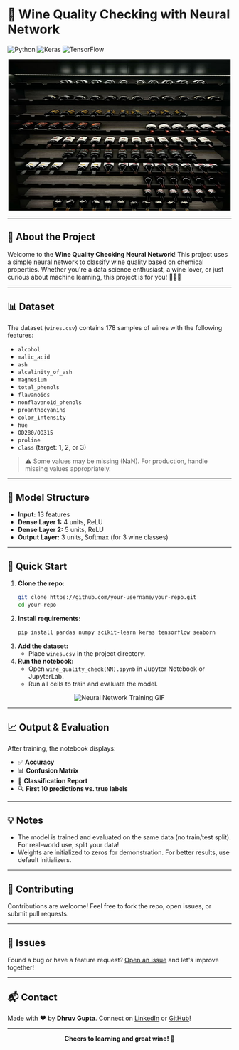 # 🍷 Wine Quality Checking with Neural Network

![Python](https://img.shields.io/badge/Python-3.7%2B-blue?logo=python)
![Keras](https://img.shields.io/badge/Keras-Deep%20Learning-red?logo=keras)
![TensorFlow](https://img.shields.io/badge/TensorFlow-ML-orange?logo=tensorflow)

<p align="center">
    <img src="Wine wine wine.jpeg" alt="Wine Banner" width="500px" height="340px">

</p>

---

## 🍇 About the Project

Welcome to the **Wine Quality Checking Neural Network**! This project uses a simple neural network to classify wine quality based on chemical properties. Whether you're a data science enthusiast, a wine lover, or just curious about machine learning, this project is for you! 🧑‍💻🍷

---

## 📊 Dataset
The dataset (`wines.csv`) contains 178 samples of wines with the following features:

- `alcohol`
- `malic_acid`
- `ash`
- `alcalinity_of_ash`
- `magnesium`
- `total_phenols`
- `flavanoids`
- `nonflavanoid_phenols`
- `proanthocyanins`
- `color_intensity`
- `hue`
- `OD280/OD315`
- `proline`
- `class` (target: 1, 2, or 3)

> ⚠️ Some values may be missing (NaN). For production, handle missing values appropriately.

---

## 🧠 Model Structure
- **Input:** 13 features
- **Dense Layer 1:** 4 units, ReLU
- **Dense Layer 2:** 5 units, ReLU
- **Output Layer:** 3 units, Softmax (for 3 wine classes)

---

## 🚀 Quick Start

1. **Clone the repo:**
   ```bash
   git clone https://github.com/your-username/your-repo.git
   cd your-repo
   ```
2. **Install requirements:**
   ```bash
   pip install pandas numpy scikit-learn keras tensorflow seaborn
   ```
3. **Add the dataset:**
   - Place `wines.csv` in the project directory.
4. **Run the notebook:**
   - Open `wine_quality_check(NN).ipynb` in Jupyter Notebook or JupyterLab.
   - Run all cells to train and evaluate the model.

<p align="center">
  <img src="https://media.giphy.com/media/3o7aD2saalBwwftBIY/giphy.gif" width="400" alt="Neural Network Training GIF">
</p>

---

## 📈 Output & Evaluation
After training, the notebook displays:
- ✅ **Accuracy**
- 📊 **Confusion Matrix**
- 📝 **Classification Report**
- 🔍 **First 10 predictions vs. true labels**

---

## 💡 Notes
- The model is trained and evaluated on the same data (no train/test split). For real-world use, split your data!
- Weights are initialized to zeros for demonstration. For better results, use default initializers.

---

## 🤝 Contributing
Contributions are welcome! Feel free to fork the repo, open issues, or submit pull requests.

---

## 🐞 Issues
Found a bug or have a feature request? [Open an issue](https://github.com/Dhruv0126/Wine-Quality-Check//issues) and let's improve together!

---

## 📬 Contact
Made with ❤️ by **Dhruv Gupta**. Connect on [LinkedIn](https://www.linkedin.com/in/dhruvgupta0126/) or [GitHub](https://github.com/Dhruv0126/)!

---

<p align="center">
  <b>Cheers to learning and great wine! 🍷</b>
</p> 
